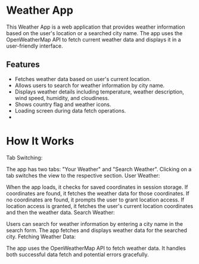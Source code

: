 # Weather App

This Weather App is a web application that provides weather information based on the user's location or a searched city name. The app uses the OpenWeatherMap API to fetch current weather data and displays it in a user-friendly interface.

## Features

- Fetches weather data based on user's current location.
- Allows users to search for weather information by city name.
- Displays weather details including temperature, weather description, wind speed, humidity, and cloudiness.
- Shows country flag and weather icons.
- Loading screen during data fetch operations.
- 
# How It Works
Tab Switching:

The app has two tabs: "Your Weather" and "Search Weather".
Clicking on a tab switches the view to the respective section.
User Weather:

When the app loads, it checks for saved coordinates in session storage.
If coordinates are found, it fetches the weather data for those coordinates.
If no coordinates are found, it prompts the user to grant location access.
If location access is granted, it fetches the user's current location coordinates and then the weather data.
Search Weather:

Users can search for weather information by entering a city name in the search form.
The app fetches and displays weather data for the searched city.
Fetching Weather Data:

The app uses the OpenWeatherMap API to fetch weather data.
It handles both successful data fetch and potential errors gracefully.
